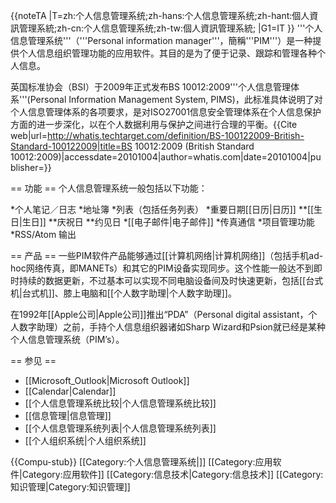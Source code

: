 {{noteTA
|T=zh:个人信息管理系统;zh-hans:个人信息管理系统;zh-hant:個人資訊管理系統;zh-cn:个人信息管理系统;zh-tw:個人資訊管理系統;
|G1=IT
}}
'''个人信息管理系统'''（'''Personal information manager'''，簡稱'''PIM'''）是一种提供个人信息组织管理功能的应用软件。其目的是为了便于记录、跟踪和管理各种个人信息。

英国标准协会（BSI）于2009年正式发布BS 10012:2009'''个人信息管理体系'''(Personal Information Management System, PIMS)，此标准具体说明了对个人信息管理体系的各项要求，是对ISO27001信息安全管理体系在个人信息保护方面的进一步深化，以在个人数据利用与保护之间进行合理的平衡。<ref>{{Cite web|url=http://whatis.techtarget.com/definition/BS-100122009-British-Standard-100122009|title=BS 10012:2009 (British Standard 10012:2009)|accessdate=20101004|author=whatis.com|date=20101004|publisher=}}</ref>

== 功能 ==
个人信息管理系统一般包括以下功能：

*个人笔记／日志
*地址簿
*列表（包括任务列表）
*重要日期[[日历|日历]]
**[[生日|生日]]
**庆祝日
**约见日
*[[电子邮件|电子邮件]]
*传真通信
*项目管理功能
*RSS/Atom 输出

== 产品 ==
一些PIM软件产品能够通过[[计算机网络|计算机网络]]（包括手机ad-hoc网络传真，即MANETs）和其它的PIM设备实现同步。这个性能一般达不到即时持续的数据更新，不过基本可以实现不同电脑设备间及时快速更新，包括[[台式机|台式机]]、膝上电脑和[[个人数字助理|个人数字助理]]。

在1992年[[Apple公司|Apple公司]]推出“PDA”（Personal digital assistant，个人数字助理）之前，手持个人信息组织器诸如Sharp Wizard和Psion就已经是某种个人信息管理系统（PIM’s）。

== 参见 ==

* [[Microsoft_Outlook|Microsoft Outlook]]
* [[Calendar|Calendar]]
* [[个人信息管理系统比较|个人信息管理系统比较]]
* [[信息管理|信息管理]]
* [[个人信息管理系统列表|个人信息管理系统列表]]
* [[个人组织系统|个人组织系统]]

{{Compu-stub}}
[[Category:个人信息管理系统|]]
[[Category:应用软件|Category:应用软件]]
[[Category:信息技术|Category:信息技术]]
<references />
[[Category:知识管理|Category:知识管理]]